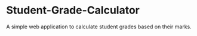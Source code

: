 # Student-Grade-Calculator
A simple web application to calculate student grades based on their marks.
